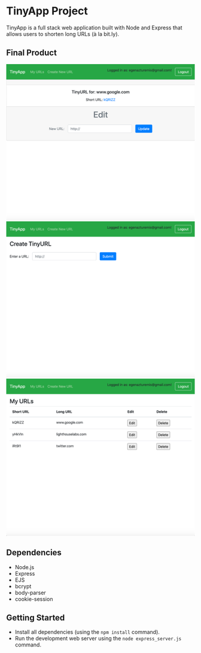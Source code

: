 # TinyApp Project

TinyApp is a full stack web application built with Node and Express that allows users to shorten long URLs (à la bit.ly).

## Final Product

!["Screenshot of Edit URL page"](https://github.com/egenazturemis/tinyapp/blob/master/docs/edit-url-page.png?raw=true)
!["Screenshot of Create New URL page"](https://github.com/egenazturemis/tinyapp/blob/master/docs/new-url-page.png?raw=true)
!["Screenshot of URLs page"](https://github.com/egenazturemis/tinyapp/blob/master/docs/urls-page.png?raw=true)

## Dependencies

- Node.js
- Express
- EJS
- bcrypt
- body-parser
- cookie-session

## Getting Started

- Install all dependencies (using the `npm install` command).
- Run the development web server using the `node express_server.js` command.